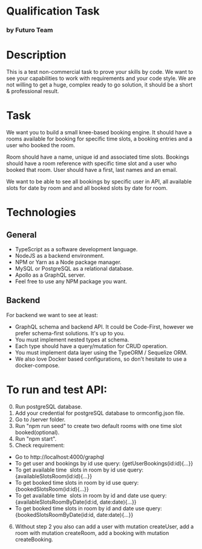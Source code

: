 # Qualification Task
### by Futuro Team

# Description
This is a test non-commercial task to prove your skills by code.
We want to see your capabilities to work with requirements and your code style.
We are not willing to get a huge, complex ready to go solution, it should be a short & professional result.

# Task
We want you to build a small knee-based booking engine.
It should have a rooms available for booking for specific time slots, a booking entries and a user who booked the room.

Room should have a name, unique id and associated time slots.
Bookings should have a room reference with specific time slot and a user who booked that room.
User should have a first, last names and an email.

We want to be able to see all bookings by specific user in API, all available slots for date by room and and all booked slots by date for room.

# Technologies

## General
- TypeScript as a software development language.
- NodeJS as a backend environment.
- NPM or Yarn as a Node package manager.
- MySQL or PostgreSQL as a relational database.
- Apollo as a GraphQL server.
- Feel free to use any NPM package you want.

## Backend
For backend we want to see at least:
- GraphQL schema and backend API. It could be Code-First, however we prefer schema-first solutions. It's up to you.
- You must implement nested types at schema.
- Each type should have a query/mutation for CRUD operation.
- You must implement data layer using the TypeORM / Sequelize ORM.
- We also love Docker based configurations, so don't hesitate to use a docker-compose.

# To run and test API:

0. Run postgreSQL database.
1. Add your credential for postgreSQL database to ormconfig.json file.
2. Go to /server folder.
3. Run "npm run seed" to create two default rooms with one time slot booked(optional).
4. Run "npm start".
5. Check requirement:
- Go to http://localhost:4000/graphql 
- To get user and bookings by id use query: {getUserBookings(id:id){...}}
- To get available time  slots in room by id use query: {availableSlotsRoom(id:id){...}} 
- To get booked time slots in room by id use query: {bookedSlotsRoom(id:id){...}}
- To get available time  slots in room by id and date use query: {availableSlotsRoomByDate(id:id, date:date){...}}
- To get booked time slots in room by id and date use query: {bookedSlotsRoomByDate(id:id, date:date){...}} 
6. Without step 2 you also can add a user with mutation createUser, add a room with mutation createRoom, add a booking with mutation createBooking.

